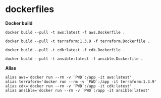 # dockerfiles


**Docker build**
```
docker build --pull -t aws:latest -f aws.Dockerfile .
```
```
docker build --pull -t terraform:1.3.9 -f terraform.Dockerfile .
```
```
docker build --pull -t cdk:latest -f cdk.Dockerfile .
```
```
docker build --pull -t ansible:latest -f ansible.Dockerfile .
```

**Alias**

```
alias aws='docker run --rm -v `PWD`:/app -it aws:latest'
alias terraform='docker run --rm -v `PWD`:/app -it terraform:1.3.9'
alias cdk='docker run --rm -v `PWD`:/app -it cdk:latest'
alias ansible='docker run --rm -v `PWD`:/app -it ansible:latest'
```

